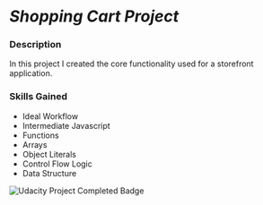 # _Shopping Cart Project_ 

### Description
In this project I created the core functionality used for a storefront application. 

### Skills Gained
- Ideal Workflow
- Intermediate Javascript
- Functions
- Arrays
- Object Literals
- Control Flow Logic
- Data Structure

![Udacity Project Completed Badge](https://udacity-email.s3.us-west-2.amazonaws.com/oneten_c4/OneTen_C4_FEND_Badge_03.png?bsft_aaid=8d7e276e-4a10-41b2-8868-423fe96dd6b2&bsft_eid=b327c31f-961a-433c-a7e6-ba038a4d1da7&utm_campaign=sch_600_oneten_c4_connect_badge&utm_source=blueshift&utm_medium=email&utm_content=sch_600_oneten_c4_connect_fend_badge&bsft_clkid=3146cb7f-a60d-413b-a6f7-cd9ea8e631a7&bsft_uid=c261f7fb-356a-41fe-9f8e-8a4d7477975c&bsft_mid=9ffcc908-d029-4a39-9fd2-e8b3af27f9f6&bsft_txnid=92561735-617c-47af-89b4-fa2ad5ec937a&bsft_mime_type=html&bsft_ek=2023-08-12T15%3A19%3A46Z&bsft_lx=5&bsft_tv=68)
